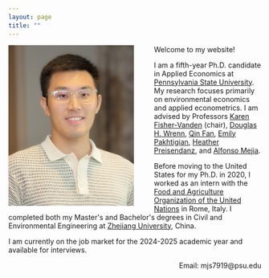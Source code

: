 ```yaml
---
layout: page
title: ""
---
```


<img src="Profile.JPG" alt="Profile Picture" style="float: left; vertical-align: middle; margin-right: 40px; width: 250px; height: auto;"/>

Welcome to my website!

I am a fifth-year Ph.D. candidate in Applied Economics at [Pennsylvania State University](https://www.psu.edu/). My research focuses primarily on environmental economics and applied econometrics. I am advised by Professors [Karen Fisher-Vanden](https://aese.psu.edu/directory/kaf26) (chair), [Douglas H. Wrenn](https://aese.psu.edu/directory/dhw121), [Qin Fan](https://craig.fresnostate.edu/about/directory/econ/fan-qin.html), [Emily Pakhtigian](https://publicpolicy.psu.edu/faculty-and-research/people/emily-pakhtigian/), [Heather Preisendanz](https://abe.psu.edu/directory/heg12), and [Alfonso Mejia](https://www.cee.psu.edu/department/directory-detail-g.aspx?q=aim127).

Before moving to the United States for my Ph.D. in 2020, I worked as an intern with the [Food and Agriculture Organization of the United Nations](https://www.fao.org/home/en) in Rome, Italy. I completed both my Master's and Bachelor's degrees in Civil and Environmental Engineering at [Zhejiang University](https://www.zju.edu.cn/english/), China.  

I am currently on the job market for the 2024-2025 academic year and available for interviews.  

<div style="text-align: right;">
    Email: mjs7919@psu.edu
</div>
